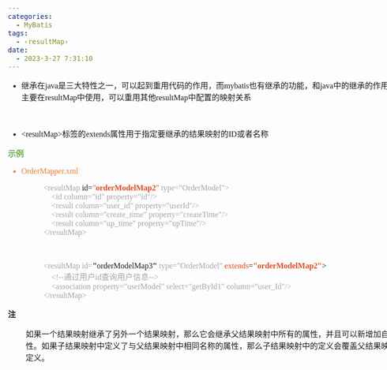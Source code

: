 ```yaml
---
categories:
  - MyBatis
tags:
  - ‹resultMap›
date:
  - 2023-3-27 7:31:10
---
```


<body lang=zh-CN style='font-family:"Microsoft YaHei UI";font-size:12.0pt'>
<!--StartFragment-->

<div style='direction:ltr;border-width:100%'>

<div style='direction:ltr;margin-top:0in;margin-left:0in;width:8.6875in'>

<div style='direction:ltr;margin-top:0in;margin-left:0in;width:8.6875in'>

<ul type=disc style='direction:ltr;unicode-bidi:embed;margin-top:0in;
 margin-bottom:0in'>
 <li style='margin-top:0;margin-bottom:0;vertical-align:middle'><span
     style='font-family:"Microsoft YaHei UI";font-size:12.0pt'>继承在</span><span
     style='font-family:"Comic Sans MS";font-size:12.0pt'>java</span><span
     style='font-family:"Microsoft YaHei UI";font-size:12.0pt'>是三大特性之一，可以起到重用代码的作用，而</span><span
     style='font-family:"Comic Sans MS";font-size:12.0pt'>mybatis</span><span
     style='font-family:"Microsoft YaHei UI";font-size:12.0pt'>也有继承的功能，和</span><span
     style='font-family:"Comic Sans MS";font-size:12.0pt'>java</span><span
     style='font-family:"Microsoft YaHei UI";font-size:12.0pt'>中的继承的作用类似，主要在</span><span
     style='font-family:"Comic Sans MS";font-size:12.0pt'>resultMap</span><span
     style='font-family:"Microsoft YaHei UI";font-size:12.0pt'>中使用，可以重用其他</span><span
     style='font-family:"Comic Sans MS";font-size:12.0pt'>resultMap</span><span
     style='font-family:"Microsoft YaHei UI";font-size:12.0pt'>中配置的映射关系</span></li>
</ul>

<p style='margin-left:.375in;font-family:"Comic Sans MS";font-size:
12.0pt'>&nbsp;</p>

<ul type=disc style='direction:ltr;unicode-bidi:embed;margin-top:0in;
 margin-bottom:0in'>
 <li style='margin-top:0;margin-bottom:0;vertical-align:middle'><span
     style='font-family:"Comic Sans MS";font-size:12.0pt'>&lt;resultMap&gt;</span><span
     style='font-family:"Microsoft YaHei UI";font-size:12.0pt'>标签的</span><span
     style='font-family:"Comic Sans MS";font-size:12.0pt'>extends</span><span
     style='font-family:"Microsoft YaHei UI";font-size:12.0pt'>属性用于指定要继承的结果映射的</span><span
     style='font-family:"Comic Sans MS";font-size:12.0pt'>ID</span><span
     style='font-family:"Microsoft YaHei UI";font-size:12.0pt'>或者名称</span></li>
</ul>

<p style='font-family:"Microsoft YaHei UI";font-size:12.0pt;
color:#70AD47'><span style='font-weight:bold'>示例</span></p>

<ul type=disc style='direction:ltr;unicode-bidi:embed;margin-top:0in;
 margin-bottom:0in'>
 <li style='margin-top:0;margin-bottom:0;vertical-align:middle;color:#ED7D31'><span
     style='font-family:"Comic Sans MS";font-size:12.0pt'>OrderMapper.xml</span></li>
</ul>

<p style='margin-left:.75in;font-family:"Comic Sans MS";font-size:
12.0pt'><span style='color:#A5A5A5'>&lt;resultMap</span> id=<span
style='color:#E84C22'>&quot;</span><span style='font-weight:bold;color:#E84C22'>orderModelMap2</span><span
style='color:#E84C22'>&quot;</span><span style='color:#A5A5A5'>
type=&quot;OrderModel&quot;&gt;</span><br>
<span style='color:#A5A5A5'><span style='mso-spacerun:yes'>    </span>&lt;id
column=&quot;id&quot; property=&quot;id&quot;/&gt;<br>
<span style='mso-spacerun:yes'>    </span>&lt;result column=&quot;user_id&quot;
property=&quot;userId&quot;/&gt;<br>
<span style='mso-spacerun:yes'>    </span>&lt;result
column=&quot;create_time&quot; property=&quot;createTime&quot;/&gt;<br>
<span style='mso-spacerun:yes'>    </span>&lt;result column=&quot;up_time&quot;
property=&quot;upTime&quot;/&gt;<br>
&lt;/resultMap&gt;</span></p>

<p style='margin-left:.75in;font-family:"Comic Sans MS";font-size:
12.0pt;color:#A5A5A5'>&nbsp;</p>

<p style='margin-left:.75in;font-size:12.0pt'><span
style='font-family:"Comic Sans MS";color:#A5A5A5'>&lt;resultMap id=</span><span
style='font-weight:bold;font-family:"Comic Sans MS"'>&quot;</span><span
style='font-family:"Comic Sans MS"'>orderModelMap3</span><span
style='font-weight:bold;font-family:"Comic Sans MS"'>&quot;</span><span
style='font-family:"Comic Sans MS";color:#A5A5A5'> type=&quot;OrderModel&quot;</span><span
style='font-family:"Comic Sans MS";color:#E84C22'> extends</span><span
style='font-family:"Comic Sans MS"'>=</span><span style='font-weight:bold;
font-family:"Comic Sans MS";color:#E84C22'>&quot;orderModelMap2&quot;</span><span
style='font-family:"Comic Sans MS"'>&gt;<br>
</span><span style='font-family:"Comic Sans MS";color:#A5A5A5'><span
style='mso-spacerun:yes'>    </span>&lt;!--</span><span style='font-family:
"Microsoft YaHei UI";color:#A5A5A5'>通过用户</span><span style='font-family:"Comic Sans MS";
color:#A5A5A5'>id</span><span style='font-family:"Microsoft YaHei UI";
color:#A5A5A5'>查询用户信息</span><span style='font-family:"Comic Sans MS";
color:#A5A5A5'>--&gt;<br>
<span style='mso-spacerun:yes'>    </span>&lt;association
property=&quot;userModel&quot; select=&quot;getById1&quot;
column=&quot;user_Id&quot;/&gt;<br>
&lt;/resultMap&gt;</span></p>

<p style='font-family:"Microsoft YaHei UI";font-size:12.0pt'><span
style='font-weight:bold'>注</span></p>

<p style='margin-left:.375in;font-family:"Microsoft YaHei UI";
font-size:12.0pt'>如果一个结果映射继承了另外一个结果映射，那么它会继承父结果映射中所有的属性，并且可以新增加自己的属性。如果子结果映射中定义了与父结果映射中相同名称的属性，那么子结果映射中的定义会覆盖父结果映射中的定义。</p>

</div>

</div>

</div>

<!--EndFragment-->
</body>
